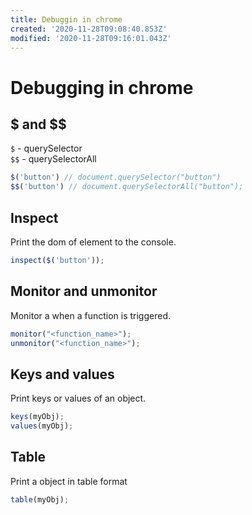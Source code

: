 ```yaml
---
title: Debuggin in chrome
created: '2020-11-28T09:08:40.853Z'
modified: '2020-11-28T09:16:01.043Z'
---
```


# Debugging in chrome

## $ and $$

`$` - querySelector  
`$$` - querySelectorAll  

```js
$('button') // document.querySelector("button")
$$('button') // document.querySelectorAll("button");
```

## Inspect

Print the dom of element to the console.

```js
inspect($('button'));
```

## Monitor and unmonitor

Monitor a when a function is triggered.

```js
monitor("<function_name>");
unmonitor("<function_name>");
```

## Keys and values

Print keys or values of an object.

```js
keys(myObj);
values(myObj);
```

## Table

Print a object in table format

```js
table(myObj);
```
